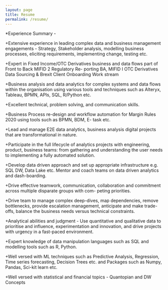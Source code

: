 ```yaml
---
layout: page
title: Resume
permalink: /resume/
---
```


  *Experience Summary -

+Extensive experience in leading complex data and business management engagements - Strategy, Stakeholder analysis, modelling business processes, eliciting requirements, implementing change, testing etc.

+Expert in Fixed Income/OTC Derivatives business and data flows part of Front to Back MIFID 2 Regulatory Re- porting BA, MIFID I OTC Derivatives Data Sourcing & Brexit Client Onboarding Work stream

+Business analysis and data analytics for complex systems and data flows within the organisation using various tools and techniques such as Alteryx, Tableau, BPMN, APIs, SQL, R/Python etc.

+Excellent technical, problem solving, and communication skills.

+Business Process re-design and workflow automation for Margin Rules 2020 using tools such as BPMN, BDM, E-
task etc.

+Lead and manage E2E data analytics, business analysis digital projects that are transformational in nature.

+Participate in the full lifecycle of analytics projects with engineering, product, business teams: from gathering and understanding the user needs to implementing a fully automated solution.

+Develop data driven approach and set up appropriate infrastructure e.g. SQL DW, Data Lake etc. Mentor and coach teams on data driven analytics and dash-boarding.

+Drive effective teamwork, communication, collaboration and commitment across multiple disparate groups with com- peting priorities.

+Drive team to manage complex deep-dives, map dependencies, remove bottlenecks, provide escalation management, anticipate and make trade-offs, balance the business needs versus technical constraints.

+Analytical abilities and judgment - Use quantitative and qualitative data to prioritise and influence, experimentation and innovation, and drive projects with urgency in a fast-paced environment.

+Expert knowledge of data manipulation languages such as SQL and modelling tools such as R, Python.

+Well versed with ML techniques such as Predictive Analysis, Regression, Time series forecasting, Decision Trees etc.
and Packages such as Numpy, Pandas, Sci-kit learn etc.

+Well versed with statistical and financial topics - Quantopian and DW Concepts
